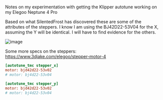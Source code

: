 # 

Notes on my experimentation with getting the Klipper autotune working on my Elegoo Neptune 4 Pro

Based on what SilentedFrost has discovered these are some of the attributes of the steppers. I know I am using the BJ42D22-53V04 for the X, assuming the Y will be identical. I will have to find evidence for the others.

![image](https://github.com/user-attachments/assets/75a469f6-d764-46fc-84b8-a697ec7c54df)

Some more specs on the steppers: https://www.3djake.com/elegoo/stepper-motor-4


```ini
[autotune_tmc stepper_x]
motor: bjd42d22-53v02
# motor: bj4d22-53v04

[autotune_tmc stepper_y]
motor: bjd42d22-53v02
# motor: bj4d22-53v04
```
